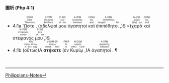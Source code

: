 #### 圖析 (Php 4:1)
- <rt>4:1a</rt> <RUBY><ruby><ruby>Ὥστε ,<rt>Therefore</rt></ruby><rt>ὥστε</rt></ruby><rt>CONJ</rt></RUBY> (<RUBY><ruby><ruby>ἀδελφοί<rt>brothers</rt></ruby><rt>ἀδελφός</rt></ruby><rt>N-VPM</rt></RUBY> <RUBY><ruby><ruby>μου<rt>of me</rt></ruby><rt>ἐγώ</rt></ruby><rt>P-1GS</rt></RUBY> <RUBY><ruby><ruby>ἀγαπητοὶ<rt>beloved</rt></ruby><rt>ἀγαπητός</rt></ruby><rt>A-VPM</rt></RUBY> <RUBY><ruby><ruby>καὶ<rt>and</rt></ruby><rt>καί</rt></ruby><rt>CONJ</rt></RUBY> <RUBY><ruby><ruby>ἐπιπόθητοι ,<rt>longed for</rt></ruby><rt>ἐπιπόθητος</rt></ruby><rt>A-VPM</rt></RUBY>)S =(<RUBY><ruby><ruby>χαρὰ<rt>[the] joy</rt></ruby><rt>χαρά</rt></ruby><rt>N-VSF</rt></RUBY> <RUBY><ruby><ruby>καὶ<rt>and</rt></ruby><rt>καί</rt></ruby><rt>CONJ</rt></RUBY> <RUBY><ruby><ruby>στέφανός<rt>crown</rt></ruby><rt>στέφανος</rt></ruby><rt>N-VSM</rt></RUBY> <RUBY><ruby><ruby>μου ,<rt>of me</rt></ruby><rt>ἐγώ</rt></ruby><rt>P-1GS</rt></RUBY>)S
- <rt>4:1b</rt> (<RUBY><ruby><ruby>οὕτως<rt>in this way</rt></ruby><rt>οὕτω, οὕτως</rt></ruby><rt>ADV</rt></RUBY>)A <RUBY><ruby><ruby><strong>στήκετε</strong><rt>stand firm</rt></ruby><rt>στήκω</rt></ruby><rt>V-PAM-2P</rt></RUBY> (<RUBY><ruby><ruby>ἐν<rt>in</rt></ruby><rt>ἐν</rt></ruby><rt>PREP</rt></RUBY> <RUBY><ruby><ruby>Κυρίῳ ,<rt>[the] Lord</rt></ruby><rt>κύριος</rt></ruby><rt>N-DSM</rt></RUBY>)A <RUBY><ruby><ruby>ἀγαπητοί . ¶<rt>beloved</rt></ruby><rt>ἀγαπητός</rt></ruby><rt>A-VPM</rt></RUBY><br/><br/><br/> 




---
[Philippians-Notes↵](Philippians-Notes.md)